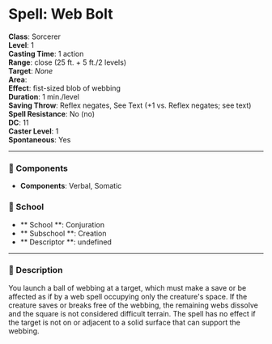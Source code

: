 
# Spell: Web Bolt
**Class**: Sorcerer  
**Level**: 1  
**Casting Time**: 1 action  
**Range**: close (25 ft. +  5 ft./2 levels)  
**Target**: _None_  
**Area**:   
**Effect**: fist-sized blob of webbing  
**Duration**: 1 min./level  
**Saving Throw**: Reflex negates, See Text (+1 vs. Reflex negates; see text)  
**Spell Resistance**: No (no)  
**DC**: 11  
**Caster Level**: 1  
**Spontaneous**: Yes

---

### 🔮 Components
- **Components**: Verbal, Somatic

### 🏫 School
- ** School **: Conjuration
- ** Subschool **: Creation
- ** Descriptor **: undefined
---

### 📜 Description
You launch a ball of webbing at a target, which must make a save or be affected as if by a web spell occupying only the creature's space. If the creature saves or breaks free of the webbing, the remaining webs dissolve and the square is not considered difficult terrain. The spell has no effect if the target is not on or adjacent to a solid surface that can support the webbing.

